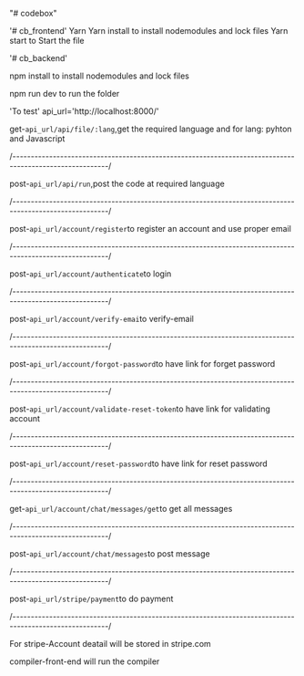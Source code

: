 "# codebox" 

'# cb_frontend'
Yarn Yarn install to install nodemodules and lock files
Yarn start to  Start the file

'# cb_backend'

npm install to install nodemodules and lock files

npm run dev to run the folder

'To test'
api_url='http://localhost:8000/'

get-`api_url/api/file/:lang`,get the required language and for lang: pyhton and Javascript

/--------------------------------------------------------------------------------------------------------/

post-`api_url/api/run`,post the code at required language

/--------------------------------------------------------------------------------------------------------/

post-`api_url/account/register`to register an account and use proper email

/--------------------------------------------------------------------------------------------------------/

post-`api_url/account/authenticate`to login

/--------------------------------------------------------------------------------------------------------/

post-`api_url/account/verify-emai`to verify-email

/--------------------------------------------------------------------------------------------------------/

post-`api_url/account/forgot-password`to have link for forget password

/--------------------------------------------------------------------------------------------------------/

post-`api_url/account/validate-reset-token`to have link for validating account

/--------------------------------------------------------------------------------------------------------/

post-`api_url/account/reset-password`to have link for reset password

/--------------------------------------------------------------------------------------------------------/

get-`api_url/account/chat/messages/get`to get all messages

/--------------------------------------------------------------------------------------------------------/

post-`api_url/account/chat/messages`to post message

/--------------------------------------------------------------------------------------------------------/

post-`api_url/stripe/payment`to do payment

/--------------------------------------------------------------------------------------------------------/

For stripe-Account deatail will be stored in stripe.com

compiler-front-end will run the compiler